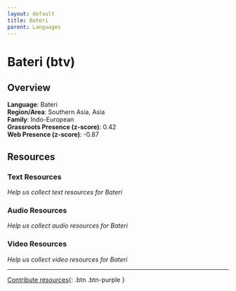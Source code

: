 ```yaml
---
layout: default
title: Bateri
parent: Languages
---
```


# Bateri (btv)

## Overview

**Language**: Bateri  
**Region/Area**: Southern Asia, Asia  
**Family**: Indo-European  
**Grassroots Presence (z-score)**: 0.42  
**Web Presence (z-score)**: -0.87  

## Resources

### Text Resources
*Help us collect text resources for Bateri*

### Audio Resources
*Help us collect audio resources for Bateri*

### Video Resources
*Help us collect video resources for Bateri*

---

[Contribute resources](https://forms.office.com/e/1SfLJx3u1r){: .btn .btn-purple }
